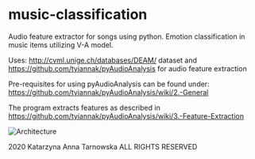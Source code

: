 # music-classification
Audio feature extractor for songs using python. Emotion classification in music items utilizing V-A model.

Uses: http://cvml.unige.ch/databases/DEAM/ dataset and https://github.com/tyiannak/pyAudioAnalysis for audio feature extraction

Pre-requisites for using pyAudioAnalysis can be found under: https://github.com/tyiannak/pyAudioAnalysis/wiki/2.-General

The program extracts features as described in https://github.com/tyiannak/pyAudioAnalysis/wiki/3.-Feature-Extraction

![Architecture](/mer.png)

2020
Katarzyna Anna Tarnowska
ALL RIGHTS RESERVED
